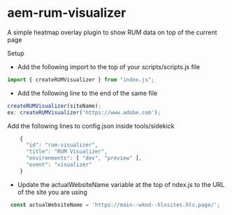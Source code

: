 # aem-rum-visualizer
A simple heatmap overlay plugin to show RUM data on top of the current page

Setup
- Add the following import to the top of your scripts/scripts.js file
``` js
import { createRUMVisualizer } from "index.js";
```
- Add the following line to the end of the same file
``` js
createRUMVisualizer(siteName);
ex: createRUMVisualizer('https://www.adobe.com');
```
Add the following lines to config.json inside tools/sidekick
``` js
    {
      "id": "rum-visualizer",
      "title": "RUM Visualizer",
      "environments": [ "dev", "preview" ],
      "event": "visualizer"
    }
```
- Update the actualWebsiteName variable at the top of ndex.js to the URL of the site you are using
``` js
 const actualWebsiteName = 'https://main--wknd--hlxsites.hlx.page/';
```